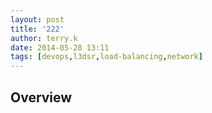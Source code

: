 ```yaml
---
layout: post
title: '222'
author: terry.k
date: 2014-05-28 13:11
tags: [devops,l3dsr,load-balancing,network]
---
```

## Overview
